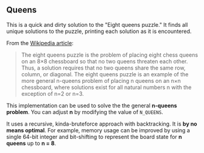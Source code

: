 ## Queens ##

This is a quick and dirty solution to the "Eight queens puzzle." It finds all unique solutions to the puzzle, printing each solution as it is encountered.

From the [Wikipedia article](http://wikipedia.org/wiki/Eight_queens_puzzle):

> The eight queens puzzle is the problem of placing eight chess queens on an 8×8 chessboard so that no two queens threaten each other. Thus, a solution requires that no two queens share the same row, column, or diagonal. The eight queens puzzle is an example of the more general n-queens problem of placing n queens on an n×n chessboard, where solutions exist for all natural numbers n with the exception of n=2 or n=3.

This implementation can be used to solve the the general **n-queens problem**. You can adjust **n** by modifying the value of `N_QUEENS`.

It uses a recursive, kinda-bruteforce approach with backtracking. It is **by no means optimal**. For example, memory usage can be improved by using a single 64-bit integer and bit-shifting to represent the board state for **n queens** up to **n = 8**.